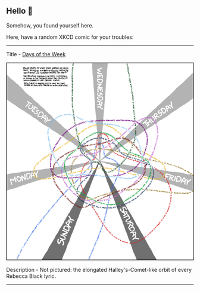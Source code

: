 ## Hello 👀

Somehow, you found yourself here.

Here, have a random XKCD comic for your troubles:

-----------------------------------

Title - [Days of the Week](https://xkcd.com/930)

![Days of the Week](./random_comic.png)

Description - Not pictured: the elongated Halley's-Comet-like orbit of every Rebecca Black lyric.

-----------------------------------